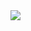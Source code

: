 <img src="https://img.shields.io/badge/Salesforce-00A1E0?style=for-the-badge&logo=Salesforce&logoColor=blue">
